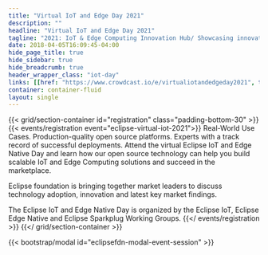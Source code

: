 ```yaml
---
title: "Virtual IoT and Edge Day 2021"
description: ""
headline: "Virtual IoT and Edge Day 2021"
tagline: "2021: IoT & Edge Computing Innovation Hub/ Showcasing innovation in IoT and Edge Computing"
date: 2018-04-05T16:09:45-04:00
hide_page_title: true
hide_sidebar: true
hide_breadcrumb: true
header_wrapper_class: "iot-day"
links: [[href: "https://www.crowdcast.io/e/virtualiotandedgeday2021", text: "Attend"]]
container: container-fluid
layout: single
---
```


{{< grid/section-container id="registration" class="padding-bottom-30" >}}
  {{< events/registration event="eclipse-virtual-iot-2021">}}
Real-World Use Cases. Production-quality open source platforms. Experts with a track record of successful deployments. Attend the virtual Eclipse IoT and Edge Native Day and learn how our open source technology can help you build scalable IoT and Edge Computing solutions and succeed in the marketplace.

Eclipse foundation is bringing together market leaders to discuss technology adoption, innovation and latest key market findings.

The Eclipse IoT and Edge Native Day is organized by the Eclipse IoT, Eclipse Edge Native and Eclipse Sparkplug Working Groups.
  {{</ events/registration >}}
{{</ grid/section-container >}}

<!-- Add modal for use w/ agenda -->
{{< bootstrap/modal id="eclipsefdn-modal-event-session" >}}